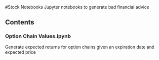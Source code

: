 #Stock Notebooks
Jupyter notebooks to generate bad financial advice
## Contents
### Option Chain Values.ipynb
Generate expected returns for option chains given an expiration date and
expected price

